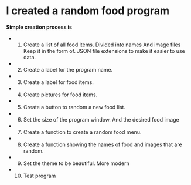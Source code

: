 # I created a random food program

**Simple creation process is**
- 1. Create a list of all food items. Divided into names And image files Keep it in the form of. JSON file extensions to make it easier to use data.
- 2. Create a label for the program name.
- 3. Create a label for food items.
- 4. Create pictures for food items.
- 5. Create a button to random a new food list.
- 6. Set the size of the program window. And the desired food image
- 7. Create a function to create a random food menu.
- 8. Create a function showing the names of food and images that are random.
- 9. Set the theme to be beautiful. More modern
- 10. Test program
